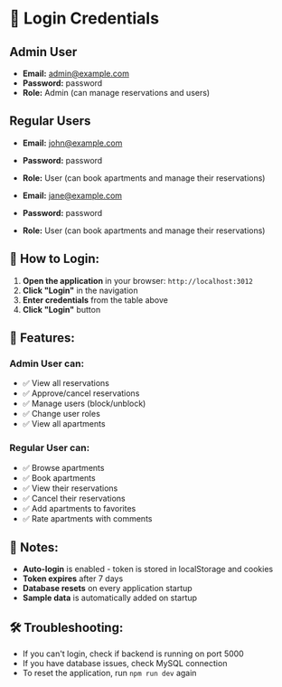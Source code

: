 # 🔐 Login Credentials

## Admin User
- **Email:** admin@example.com
- **Password:** password
- **Role:** Admin (can manage reservations and users)

## Regular Users
- **Email:** john@example.com
- **Password:** password
- **Role:** User (can book apartments and manage their reservations)

- **Email:** jane@example.com
- **Password:** password
- **Role:** User (can book apartments and manage their reservations)

## 🚀 How to Login:

1. **Open the application** in your browser: `http://localhost:3012`
2. **Click "Login"** in the navigation
3. **Enter credentials** from the table above
4. **Click "Login"** button

## 🔧 Features:

### Admin User can:
- ✅ View all reservations
- ✅ Approve/cancel reservations
- ✅ Manage users (block/unblock)
- ✅ Change user roles
- ✅ View all apartments

### Regular User can:
- ✅ Browse apartments
- ✅ Book apartments
- ✅ View their reservations
- ✅ Cancel their reservations
- ✅ Add apartments to favorites
- ✅ Rate apartments with comments

## 📝 Notes:
- **Auto-login** is enabled - token is stored in localStorage and cookies
- **Token expires** after 7 days
- **Database resets** on every application startup
- **Sample data** is automatically added on startup

## 🛠️ Troubleshooting:
- If you can't login, check if backend is running on port 5000
- If you have database issues, check MySQL connection
- To reset the application, run `npm run dev` again 